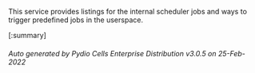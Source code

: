 






This service provides listings for the internal scheduler jobs and ways to trigger predefined jobs in the userspace.

[:summary]

###### Auto generated by Pydio Cells Enterprise Distribution v3.0.5 on 25-Feb-2022
